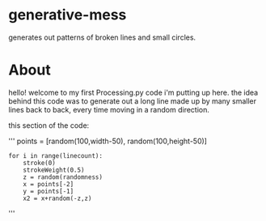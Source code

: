 # generative-mess
generates out patterns of broken lines and small circles.

# About

hello! welcome to my first Processing.py code i'm putting up here.
the idea behind this code was to generate out a long line made up by many smaller lines back to back, every time moving in a random direction.

this section of the code:

'''
points = [random(100,width-50), random(100,height-50)]
    
    for i in range(linecount):
        stroke(0)
        strokeWeight(0.5)
        z = random(randomness)
        x = points[-2]
        y = points[-1]
        x2 = x+random(-z,z)
 '''
 
 
        
